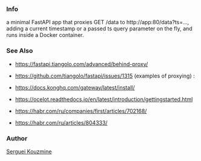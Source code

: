 
### Info 
a minimal FastAPI app that proxies GET /data to http://app:80/data?ts=..., adding a current timestamp or a passed ts query parameter on the fly, and runs inside a Docker container.

### See Also


  * https://fastapi.tiangolo.com/advanced/behind-proxy/
  * https://github.com/tiangolo/fastapi/issues/1315 (examples of proxying)
:
  * https://docs.konghq.com/gateway/latest/install/

  * https://ocelot.readthedocs.io/en/latest/introduction/gettingstarted.html


  * https://habr.com/ru/companies/first/articles/702168/
  * https://habr.com/ru/articles/804333/
### Author
[Serguei Kouzmine](kouzmine_serguei@yahoo.com)








